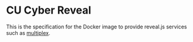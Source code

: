 CU Cyber Reveal
===============

This is the specification for the Docker image to provide reveal.js services such as [multiplex](https://github.com/fkmclane/reveal-multiplex).

